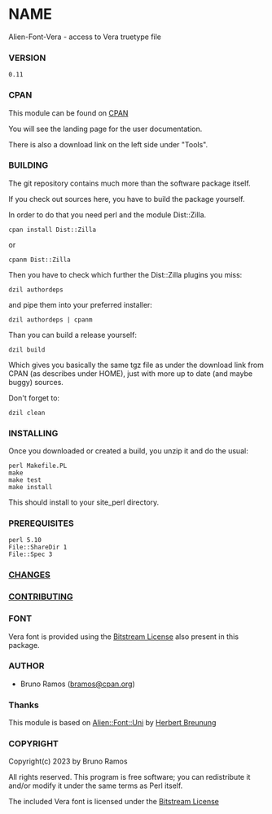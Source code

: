 # NAME

Alien-Font-Vera - access to Vera truetype file

### VERSION

`0.11`

### CPAN

This module can be found on [CPAN](https://metacpan.org/pod/Alien::Font::Vera)

You will see the landing page for the user documentation.

There is also a download link on the left side under "Tools".

### BUILDING

The git repository contains much more than the software package itself.

If you check out sources here, you have to build the package yourself.

In order to do that you need perl and the module Dist::Zilla.

    cpan install Dist::Zilla

or 

    cpanm Dist::Zilla

Then you have to check which further the Dist::Zilla plugins you miss:

    dzil authordeps

and pipe them into your preferred installer:

    dzil authordeps | cpanm

Than you can build a release yourself:

    dzil build

Which gives you basically the same tgz file as under the download link
from CPAN (as describes under HOME), just with more up to date 
(and maybe buggy) sources.

Don't forget to:

    dzil clean

### INSTALLING

Once you downloaded or created a build, you unzip it and do the usual:

    perl Makefile.PL
    make
    make test
    make install

This should install to your site_perl directory.

### PREREQUISITES

    perl 5.10 
    File::ShareDir 1
    File::Spec 3        

### [CHANGES](https://github.com/brunoramoslu/Alien-Font-Vera/blob/main/Changes)

### [CONTRIBUTING](https://github.com/brunoramoslu/Alien-Font-Vera/blob/main/CONTRIBUTING)

### FONT

Vera font is provided using the [Bitstream License](share/License.txt) also present in this
package.

### AUTHOR

- Bruno Ramos (bramos@cpan.org)

### Thanks

This module is based on
[Alien::Font::Uni](https://github.com/lichtkind/Alien-Font-Uni)
by [Herbert Breunung ](https://github.com/lichtkind)

### COPYRIGHT

Copyright(c) 2023 by Bruno Ramos

All rights reserved.  This program is free software; you can
redistribute it and/or modify it under the same terms as Perl 
itself.

The included Vera font is licensed under the [Bitstream License](share/License.txt)
